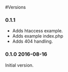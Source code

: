 #Versions

### 0.1.1

* Adds htaccess example.
* Adds example index.php
* Adds 404 handling.

### 0.1.0 2016-08-16

Initial version.

